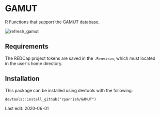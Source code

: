 GAMUT
=====

R Functions that support the GAMUT database.

![refresh_gamut](https://github.com/rparrish/GAMUT/workflows/refresh_gamut/badge.svg)

## Requirements

The REDCap project tokens are saved in the `.Renviron`, which must located in the user's home directory.

## Installation  


This package can be installed using devtools with the following:

    devtools::install_github("rparrish/GAMUT")

Last edit: 2020-06-01
